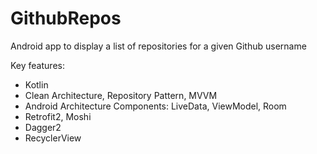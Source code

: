 # GithubRepos

Android app to display a list of repositories for a given Github username

Key features:
- Kotlin
- Clean Architecture, Repository Pattern, MVVM
- Android Architecture Components: LiveData, ViewModel, Room
- Retrofit2, Moshi
- Dagger2
- RecyclerView
